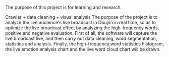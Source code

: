 The purpose of this project is for learning and research.

 Crawler + data cleaning + visual analysis
The purpose of the project is to analyze the live audience's live broadcast in Douyin in real time, 
so as to optimize the live broadcast effect by analyzing the high-frequency words, positive and negative evaluation. 
First of all, the software will capture the live broadcast live, 
and then carry out data cleaning, word segmentation, statistics and analysis. 
Finally, the high-frequency word statistics histogram, the live emotion analysis chart and the live word cloud chart will be drawn.
